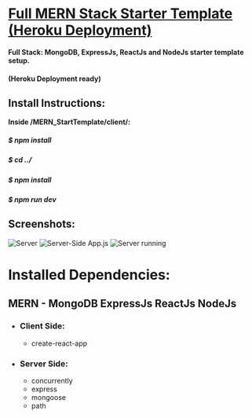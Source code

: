 # [Full MERN Stack Starter Template (Heroku Deployment)](https://mernsite.herokuapp.com/)

**Full Stack: MongoDB, ExpressJs, ReactJs and NodeJs starter template setup.**

#### (Heroku Deployment ready)

## Install Instructions:

**Inside /MERN_StartTemplate/client/:**

##### \$ **npm install**

##### \$ **cd ../**

##### \$ **npm install**

##### \$ **npm run dev**

## Screenshots:

![Server](https://i.ibb.co/JmCHB66/server.png)
![Server-Side App.js](https://i.ibb.co/ns3rNxP/server-app.png)
![Server running](https://i.ibb.co/ZdBNL0P/MERN-Start.png)

# Installed Dependencies:

## MERN - MongoDB ExpressJs ReactJs NodeJs

- ### Client Side:
  - create-react-app
- ### Server Side:
  - concurrently
  - express
  - mongoose
  - path

